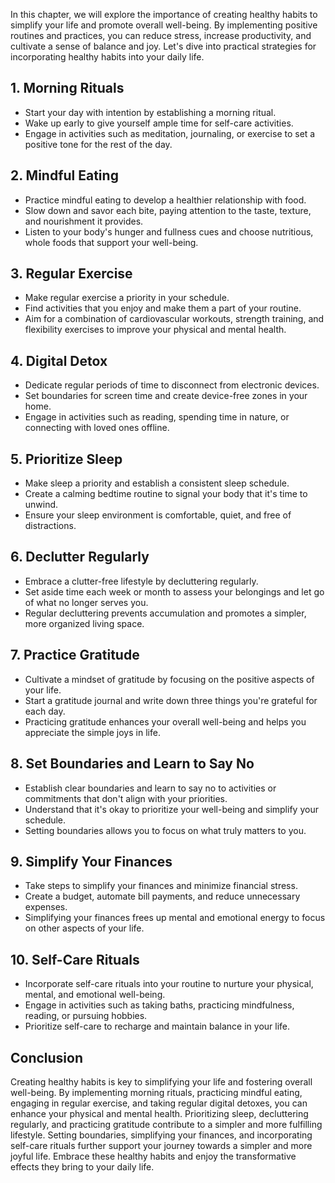 
In this chapter, we will explore the importance of creating healthy habits to simplify your life and promote overall well-being. By implementing positive routines and practices, you can reduce stress, increase productivity, and cultivate a sense of balance and joy. Let's dive into practical strategies for incorporating healthy habits into your daily life.

**1. Morning Rituals**
----------------------

* Start your day with intention by establishing a morning ritual.
* Wake up early to give yourself ample time for self-care activities.
* Engage in activities such as meditation, journaling, or exercise to set a positive tone for the rest of the day.

**2. Mindful Eating**
---------------------

* Practice mindful eating to develop a healthier relationship with food.
* Slow down and savor each bite, paying attention to the taste, texture, and nourishment it provides.
* Listen to your body's hunger and fullness cues and choose nutritious, whole foods that support your well-being.

**3. Regular Exercise**
-----------------------

* Make regular exercise a priority in your schedule.
* Find activities that you enjoy and make them a part of your routine.
* Aim for a combination of cardiovascular workouts, strength training, and flexibility exercises to improve your physical and mental health.

**4. Digital Detox**
--------------------

* Dedicate regular periods of time to disconnect from electronic devices.
* Set boundaries for screen time and create device-free zones in your home.
* Engage in activities such as reading, spending time in nature, or connecting with loved ones offline.

**5. Prioritize Sleep**
-----------------------

* Make sleep a priority and establish a consistent sleep schedule.
* Create a calming bedtime routine to signal your body that it's time to unwind.
* Ensure your sleep environment is comfortable, quiet, and free of distractions.

**6. Declutter Regularly**
--------------------------

* Embrace a clutter-free lifestyle by decluttering regularly.
* Set aside time each week or month to assess your belongings and let go of what no longer serves you.
* Regular decluttering prevents accumulation and promotes a simpler, more organized living space.

**7. Practice Gratitude**
-------------------------

* Cultivate a mindset of gratitude by focusing on the positive aspects of your life.
* Start a gratitude journal and write down three things you're grateful for each day.
* Practicing gratitude enhances your overall well-being and helps you appreciate the simple joys in life.

**8. Set Boundaries and Learn to Say No**
-----------------------------------------

* Establish clear boundaries and learn to say no to activities or commitments that don't align with your priorities.
* Understand that it's okay to prioritize your well-being and simplify your schedule.
* Setting boundaries allows you to focus on what truly matters to you.

**9. Simplify Your Finances**
-----------------------------

* Take steps to simplify your finances and minimize financial stress.
* Create a budget, automate bill payments, and reduce unnecessary expenses.
* Simplifying your finances frees up mental and emotional energy to focus on other aspects of your life.

**10. Self-Care Rituals**
-------------------------

* Incorporate self-care rituals into your routine to nurture your physical, mental, and emotional well-being.
* Engage in activities such as taking baths, practicing mindfulness, reading, or pursuing hobbies.
* Prioritize self-care to recharge and maintain balance in your life.

**Conclusion**
--------------

Creating healthy habits is key to simplifying your life and fostering overall well-being. By implementing morning rituals, practicing mindful eating, engaging in regular exercise, and taking regular digital detoxes, you can enhance your physical and mental health. Prioritizing sleep, decluttering regularly, and practicing gratitude contribute to a simpler and more fulfilling lifestyle. Setting boundaries, simplifying your finances, and incorporating self-care rituals further support your journey towards a simpler and more joyful life. Embrace these healthy habits and enjoy the transformative effects they bring to your daily life.
